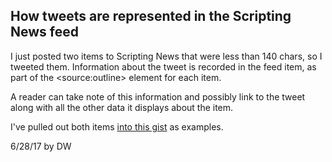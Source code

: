 ## How tweets are represented in the Scripting News feed

I just posted two items to Scripting News that were less than 140 chars, so I tweeted them. Information about the tweet is recorded in the feed item, as part of the &lt;source:outline> element for each item. 

A reader can take note of this information and possibly link to the tweet along with all the other data it displays about the item. 

I've pulled out both items <a href="https://gist.github.com/scripting/d13066d6a6a21715721c13f2ce5404f9">into this gist</a> as examples. 

6/28/17 by DW

